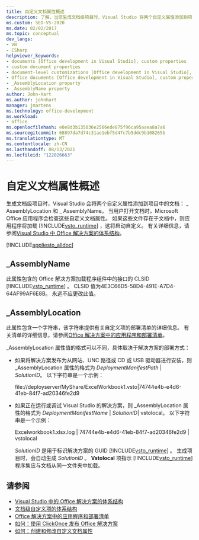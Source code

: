 ```yaml
---
title: 自定义文档属性概述
description: 了解，当您生成文档级项目时，Visual Studio 将两个自定义属性添加到项目中的文档。
ms.custom: SEO-VS-2020
ms.date: 02/02/2017
ms.topic: conceptual
dev_langs:
- VB
- CSharp
helpviewer_keywords:
- documents [Office development in Visual Studio], custom properties
- custom document properties
- document-level customizations [Office development in Visual Studio], custom properties
- Office documents [Office development in Visual Studio], custom properties
- _AssemblyLocation property
- _AssemblyName property
author: John-Hart
ms.author: johnhart
manager: jmartens
ms.technology: office-development
ms.workload:
- office
ms.openlocfilehash: e0e8d3b135036e2566ede875f96ca95aaea8a7a6
ms.sourcegitcommit: 68897da7d74c31ae1ebf5d47c7b5ddc9b108265b
ms.translationtype: MT
ms.contentlocale: zh-CN
ms.lasthandoff: 08/13/2021
ms.locfileid: "122026663"
---
```

# <a name="custom-document-properties-overview"></a>自定义文档属性概述

生成文档级项目时，Visual Studio 会将两个自定义属性添加到项目中的文档： \_ AssemblyLocation 和 \_ AssemblyName。 当用户打开文档时，Microsoft Office 应用程序会检查这些自定义文档属性。 如果这些文件存在于文档中，则应用程序将加载 [!INCLUDE[vsto_runtime](../vsto/includes/vsto-runtime-md.md)] ，这将启动自定义。 有关详细信息，请参阅[Visual Studio 中 Office 解决方案的体系结构](../vsto/architecture-of-office-solutions-in-visual-studio.md)。

 [!INCLUDE[appliesto_alldoc](../vsto/includes/appliesto-alldoc-md.md)]

## <a name="_assemblyname"></a>\_AssemblyName

此属性包含的 Office 解决方案加载程序组件中的接口的 CLSID [!INCLUDE[vsto_runtime](../vsto/includes/vsto-runtime-md.md)] 。 CLSID 值为4E3C66D5-58D4-491E-A7D4-64AF99AF6E8B。 永远不应更改此值。

## <a name="_assemblylocation"></a>\_AssemblyLocation

此属性包含一个字符串，该字符串提供有关自定义项的部署清单的详细信息。 有关清单的详细信息，请参阅[Office 解决方案中的应用程序和部署清单](../vsto/application-and-deployment-manifests-in-office-solutions.md)。

 \_AssemblyLocation 属性值的格式可以不同，具体取决于解决方案的部署方式：

- 如果将解决方案发布为从网站、UNC 路径或 CD 或 USB 驱动器进行安装，则 _AssemblyLocation 属性的格式为 *DeploymentManifestPath* | *SolutionID*。 以下字符串是一个示例：

     file://deployserver/MyShare/ExcelWorkbook1.vsto|74744e4b-e4d6-41eb-84f7-ad20346fe2d9

- 如果正在运行或调试 Visual Studio 的解决方案，则 _AssemblyLocation 属性的格式为 *DeploymentManifestName* | *SolutionID*| vstolocal。 以下字符串是一个示例：

     Excelworkbook1.xlsx.log | 74744e4b-e4d6-41eb-84f7-ad20346fe2d9 | vstolocal

  *SolutionID* 是用于标识解决方案的 GUID [!INCLUDE[vsto_runtime](../vsto/includes/vsto-runtime-md.md)] 。 生成项目时，会自动生成 *SolutionID* 。 **Vstolocal** 项指示 [!INCLUDE[vsto_runtime](../vsto/includes/vsto-runtime-md.md)] 程序集应与文档从同一文件夹中加载。

## <a name="see-also"></a>请参阅

- [Visual Studio 中的 Office 解决方案的体系结构](../vsto/architecture-of-office-solutions-in-visual-studio.md)
- [文档级自定义项的体系结构](../vsto/architecture-of-document-level-customizations.md)
- [Office 解决方案中的应用程序和部署清单](../vsto/application-and-deployment-manifests-in-office-solutions.md)
- [如何：使用 ClickOnce 发布 Office 解决方案](/previous-versions/bb386095(v=vs.110))
- [如何：创建和修改自定义文档属性](../vsto/how-to-create-and-modify-custom-document-properties.md)